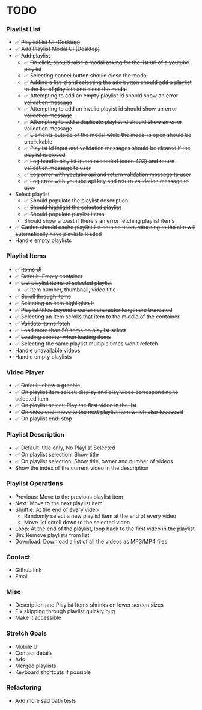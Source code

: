 # TODO

### Playlist List

- :white_check_mark: ~~PlaylistList UI (Desktop)~~
- :white_check_mark: ~~Add Playlist Modal UI (Desktop)~~
- :white_check_mark: ~~Add playlist~~
  - :white_check_mark: ~~On click, should raise a modal asking for the list url of a youtube playlist~~
  - :white_check_mark: ~~Selecting cancel button should close the modal~~
  - :white_check_mark: ~~Adding a list id and selecting the add button should add a playlist to the list of playlists and close the modal~~
  - :white_check_mark: ~~Attempting to add an empty playlist id should show an error validation message~~
  - :white_check_mark: ~~Attempting to add an invalid playist id should show an error validation message~~
  - :white_check_mark: ~~Attempting to add a duplicate playlist id should show an error validation message~~
  - :white_check_mark: ~~Elements outside of the modal while the modal is open should be unclickable~~
  - :white_check_mark: ~~Playlist id input and validation messages should be cleared if the playlist is closed~~
  - :white_check_mark: ~~Log handle playlist quota exceeded (code 403) and return validation message to user~~
  - :white_check_mark: ~~Log error with youtube api and return validation message to user~~
  - :white_check_mark: ~~Log error with youtube api key and return validation message to user~~
- Select playlist
  - :white_check_mark: ~~Should populate the playlist description~~
  - :white_check_mark: ~~Should highlight the selected playlist~~
  - :white_check_mark: ~~Should populate playlist items~~
  - Should show a toast if there's an error fetching playlist items
- :white_check_mark: ~~Cache: should cache playlist list data so users returning to the site will automatically have playlists loaded~~
- Handle empty playlists

### Playlist Items

- :white_check_mark: ~~Items UI~~
- :white_check_mark: ~~Default: Empty container~~
- :white_check_mark: ~~List playlist items of selected playlist~~
  - :white_check_mark: ~~Item number, thumbnail, video title~~
- :white_check_mark: ~~Scroll through items~~
- :white_check_mark: ~~Selecting an item highlights it~~
- :white_check_mark: ~~Playlist titles beyond a certain character length are truncated~~
- :white_check_mark: ~~Selecting an item scrolls that item to the middle of the container~~
- :white_check_mark: ~~Validate items fetch~~
- :white_check_mark: ~~Load more than 50 items on playlist select~~
- :white_check_mark: ~~Loading spinner when loading items~~
- :white_check_mark: ~~Selecting the same playlist multiple times won't refetch~~
- Handle unavailable videos
- Handle empty playlists

### Video Player

- :white_check_mark: ~~Default: show a graphic~~
- :white_check_mark: ~~On playlist item select: display and play video corresponding to selected item~~
- :white_check_mark: ~~On playlist select: Play the first video in the list~~
- :white_check_mark: ~~On video end: move to the next playlist item which also focuses it~~
- :white_check_mark: ~~On playlist end: stop~~

### Playlist Description

- :white_check_mark: Default: title only, No Playlist Selected
- :white_check_mark: On playlist selection: Show title
- :white_check_mark: On playlist selection: Show title, owner and number of videos
- Show the index of the current video in the description

### Playlist Operations

- Previous: Move to the previous playlist item
- Next: Move to the next playlist item
- Shuffle: At the end of every video
  - Randomly select a new playlist item at the end of every video
  - Move list scroll down to the selected video
- Loop: At the end of the playlist, loop back to the first video in the playlist
- Bin: Remove playlists from list
- Download: Download a list of all the videos as MP3/MP4 files

### Contact

- Github link
- Email

### Misc

- Description and Playlist Items shrinks on lower screen sizes
- Fix skipping through playlist quickly bug
- Make it accessible

### Stretch Goals

- Mobile UI
- Contact details
- Ads
- Merged playlists
- Keyboard shortcuts if possible

### Refactoring

- Add more sad path tests
